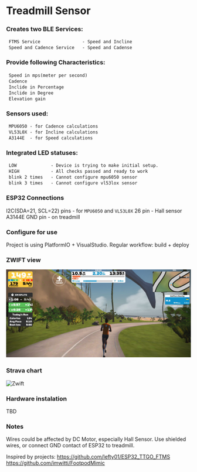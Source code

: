 # Treadmill Sensor

### Creates two BLE Services:
     FTMS Service                - Speed and Incline
     Speed and Cadence Service   - Speed and Cadense

### Provide following Characteristics:
     Speed in mps(meter per second)
     Cadence
     Inclide in Percentage
     Inclide in Degree
     Elevation gain

### Sensors used:
     MPU6050 - for Cadence calculations
     VL53L0X - for Incline calculations
     A3144E  - for Speed calculations

### Integrated LED statuses:
     LOW             - Device is trying to make initial setup.
     HIGH            - All checks passed and ready to work
     blink 2 times   - Cannot configure mpu6050 sensor
     blink 3 times   - Cannot configure vl53lox sensor

### ESP32 Connections
I2C(SDA=21, SCL=22) pins - for `MPU6050` and `VL53L0X`
26 pin - Hall sensor A3144E
GND pin - on treadmill

### Configure for use
Project is using PlatformIO + VisualStudio.
Regular workflow: build + deploy

### ZWIFT view
![Zwift](./img/zwift_example.jpg?raw=true)

### Strava chart
![Zwift](./img/strava_example.jpg?raw=true)

### Hardware instalation
TBD

### Notes
Wires could be affected by DC Motor, especially Hall Sensor. Use shielded wires, or connect GND contact of ESP32 to treadmill.

Inspired by projects:
    https://github.com/lefty01/ESP32_TTGO_FTMS
    https://github.com/imwitti/FootpodMimic
